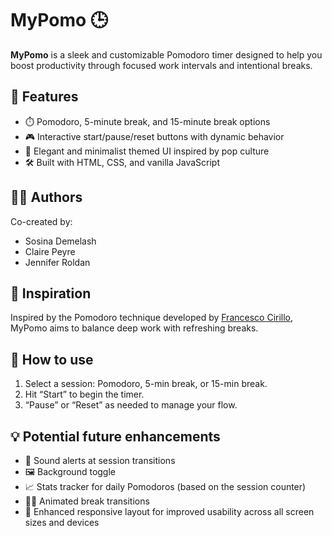 # MyPomo 🕒

**MyPomo** is a sleek and customizable Pomodoro timer designed to help you boost productivity through focused work intervals and intentional breaks.

## 🌟 Features
- ⏱️ Pomodoro, 5-minute break, and 15-minute break options
- 🎮 Interactive start/pause/reset buttons with dynamic behavior
- 🎨 Elegant and minimalist themed UI inspired by pop culture
- 🛠️ Built with HTML, CSS, and vanilla JavaScript

## 👩‍💻 Authors
Co-created by:
- Sosina Demelash
- Claire Peyre
- Jennifer Roldan

## 🧠 Inspiration
Inspired by the Pomodoro technique developed by [Francesco Cirillo](https://www.francescocirillo.com), MyPomo aims to balance deep work with refreshing breaks.

## 🚀 How to use
1. Select a session: Pomodoro, 5-min break, or 15-min break.
2. Hit “Start” to begin the timer.
3. “Pause” or “Reset” as needed to manage your flow.

## 💡 Potential future enhancements
- 🔔 Sound alerts at session transitions
- 🖼️ Background toggle
- 📈 Stats tracker for daily Pomodoros (based on the session counter)
- 🧘‍♀️ Animated break transitions
- 📱 Enhanced responsive layout for improved usability across all screen sizes and devices
